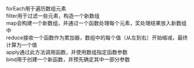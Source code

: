 forEach用于遍历数组元素  
filter用于过滤一些元素，构造一个新数组  
map会构建一个新数组，并通过一个函数处理每个元素，奖处理结果放入新数组中  
reduce接收一个函数作为累加器，数组中的每个值（从左到右）开始缩减，最终计算为一个值   
apply通过此方法调用函数，并使用数组指定函数参数  
bind用于创建一个新函数，并预先确定其中一部分参数  